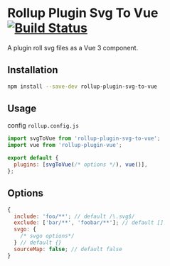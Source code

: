 # Rollup Plugin Svg To Vue [![Build Status][ci-img]][ci]

[ci-img]: https://circleci.com/gh/supermonkeyz/rollup-plugin-svg-to-vue.svg?style=svg
[ci]: https://app.circleci.com/pipelines/github/supermonkeyz/rollup-plugin-svg-to-vue

A plugin roll svg files as a Vue 3 component.

## Installation

```bash
npm install --save-dev rollup-plugin-svg-to-vue
```

## Usage

config `rollup.config.js`

```js
import svgToVue from 'rollup-plugin-svg-to-vue';
import vue from 'rollup-plugin-vue';

export default {
  plugins: [svgToVue(/* options */), vue()],
};
```

## Options

```js
{
  include: 'foo/**'; // default /\.svg$/
  exclude: ['bar/**', 'foobar/**']; // default []
  svgo: {
    /* svgo options*/
  } // default {}
  sourceMap: false; // default false
}
```

